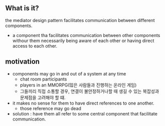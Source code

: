 ## What is it?

the mediator design pattern facilitates communication between different components.

- a component tha facilitates communication between other components withour them necessarily being aware of each other or having direct access to each other.

## motivation

- components may go in and out of a system at any time
  - chat room participants
  - players in an MMORPG(많은 사람들과 진행하는 온라인 게임)
  - 그들끼리 직접 소통할 경우, 연결이 불안정하거나할 때 생길 수 있는 복잡성과 문제점을 고려해야 할 떄.
- it makes no sense for them to have direct references to one another.
  - those reference may go dead
- solution : have them all refer to some central component that facilitate communication.

